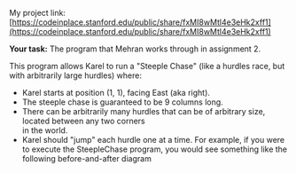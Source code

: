 My project link: [https://codeinplace.stanford.edu/public/share/fxMI8wMtl4e3eHk2xff1](https://codeinplace.stanford.edu/public/share/fxMI8wMtl4e3eHk2xff1)

**Your task:** The program that Mehran works through in assignment 2\.

This program allows Karel to run a "Steeple Chase" (like a hurdles race, but with arbitrarily large hurdles) where:

* Karel starts at position (1, 1), facing East (aka right).  
* The steeple chase is guaranteed to be 9 columns long.  
* There can be arbitrarily many hurdles that can be of arbitrary size, located between any two corners  
   in the world.  
* Karel should "jump" each hurdle one at a time. For example, if you were to execute the SteepleChase program, you would see something like the following before-and-after diagram

